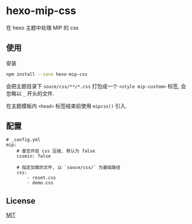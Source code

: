 # hexo-mip-css

在 hexo 主题中处理 MIP 的 css

## 使用

安装

``` bash
npm install --save hexo-mip-css
```

会把主题目录下 `souce/css/**/*.css` 打包成一个 `<style mip-custom>` 标签, 会忽略以 `_` 开头的文件.

在主题模板内 `<head>` 标签结束前使用 `mipcss()` 引入.

## 配置

```
# _config.yml
mip:
    # 是否开启 css 压缩, 默认为 false
    cssmin: false

    # 指定加载的文件, 以 `souce/css/` 为基础路径
    css:
        - reset.css
        - demo.css
```

## License

[MIT](./LICENSE)
